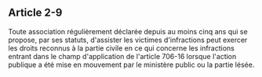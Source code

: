 Article 2-9
----
Toute association régulièrement déclarée depuis au moins cinq ans qui se
propose, par ses statuts, d'assister les victimes d'infractions peut exercer les
droits reconnus à la partie civile en ce qui concerne les infractions entrant
dans le champ d'application de l'article 706-16 lorsque l'action publique a été
mise en mouvement par le ministère public ou la partie lésée.
